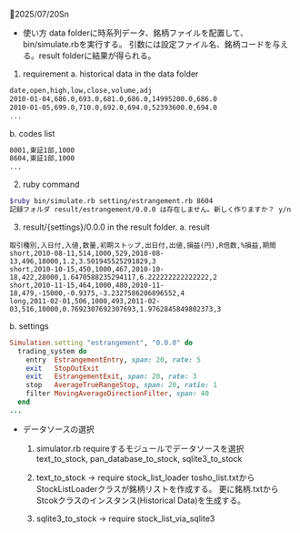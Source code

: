 📅2025/07/20Sn
- 使い方
 data folderに時系列データ、銘柄ファイルを配置して、bin/simulate.rbを実行する。
 引数には設定ファイル名、銘柄コードを与える。result folderに結果が得られる。
 1. requirement
  a. historical data in the data folder
```csv:8604.txt
date,open,high,low,close,volume,adj
2010-01-04,686.0,693.0,681.0,686.0,14995200.0,686.0
2010-01-05,699.0,710.0,692.0,694.0,52393600.0,694.0
...
```
  b. codes list
```csv:tosho_list.txt
8001,東証1部,1000
8604,東証1部,1000
...
```

 2. ruby command 
```bash
$ruby bin/simulate.rb setting/estrangement.rb 8604
記録フォルダ result/estrangement/0.0.0 は存在しません。新しく作りますか？ y/n
```
 3. result/{settings}/0.0.0 in the result folder.
  a. result 
```csv:8604.csv
取引種別,入日付,入値,数量,初期ストップ,出日付,出値,損益(円),R倍数,%損益,期間
short,2010-08-11,514,1000,529,2010-08-13,496,18000,1.2,3.501945525291829,3
short,2010-10-15,450,1000,467,2010-10-18,422,28000,1.6470588235294117,6.222222222222222,2
short,2010-11-15,464,1000,480,2010-11-18,479,-15000,-0.9375,-3.2327586206896552,4
long,2011-02-01,506,1000,493,2011-02-03,516,10000,0.7692307692307693,1.9762845849802373,3
```

  b. settings
```rb:_setting.rb
Simulation.setting "estrangement", "0.0.0" do
  trading_system do
    entry  EstrangementEntry, span: 20, rate: 5
    exit   StopOutExit
    exit   EstrangementExit, span: 20, rate: 3
    stop   AverageTrueRangeStop, span: 20, ratio: 1
    filter MovingAverageDirectionFilter, span: 40
  end
...
```
- データソースの選択
  1. simulator.rb
  requireするモジュールでデータソースを選択
  text_to_stock, pan_database_to_stock, sqlite3_to_stock

  2. text_to_stock -> require stock_list_loader
  tosho_list.txtからStockListLoaderクラスが銘柄リストを作成する。
  更に銘柄.txtからStcokクラスのインスタンス(Historical Data)を生成する。

  3. sqlite3_to_stock -> require stock_list_via_sqlite3
